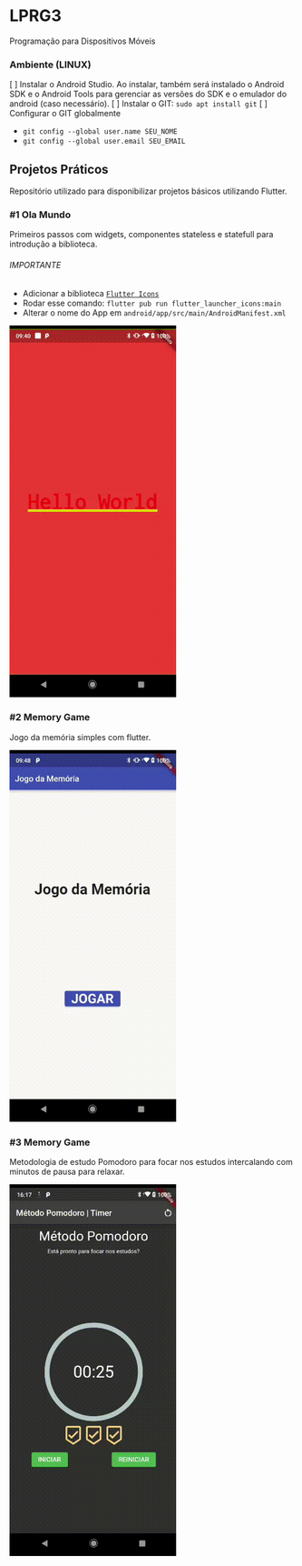 # LPRG3
Programação para Dispositivos Móveis

### Ambiente (LINUX)
 [ ] Instalar o Android Studio. Ao instalar, também será instalado o Android SDK e o Android Tools para gerenciar as versões do SDK e o emulador do android (caso necessário).
 [ ] Instalar o GIT: `sudo apt install git`
 [ ] Configurar o GIT globalmente
  - `git config --global user.name SEU_NOME`
  - `git config --global user.email SEU_EMAIL`

## Projetos Práticos

Repositório utilizado para disponibilizar projetos básicos utilizando Flutter.

### #1 Ola Mundo

Primeiros passos com widgets, componentes stateless e statefull para introdução a biblioteca.

###### IMPORTANTE
 - Adicionar a biblioteca [`Flutter Icons`](https://pub.dev/packages/flutter_launcher_icons)
 - Rodar esse comando: `flutter pub run flutter_launcher_icons:main`
 - Alterar o nome do App em `android/app/src/main/AndroidManifest.xml`

![Olá Mundo...](readme/ola_mundo.gif)

### #2 Memory Game

Jogo da memória simples com flutter.

![Memory Game...](readme/memory_game.gif)

### #3 Memory Game

Metodologia de estudo Pomodoro para focar nos estudos intercalando com minutos de pausa para relaxar.

![Pomodoro App...](readme/pomodoro.gif)

